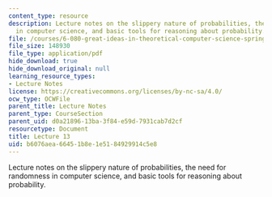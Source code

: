 ```yaml
---
content_type: resource
description: Lecture notes on the slippery nature of probabilities, the need for randomness
  in computer science, and basic tools for reasoning about probability.
file: /courses/6-080-great-ideas-in-theoretical-computer-science-spring-2008/b6076aea66451b8e1e5184929914c5e8_lec13.pdf
file_size: 148930
file_type: application/pdf
hide_download: true
hide_download_original: null
learning_resource_types:
- Lecture Notes
license: https://creativecommons.org/licenses/by-nc-sa/4.0/
ocw_type: OCWFile
parent_title: Lecture Notes
parent_type: CourseSection
parent_uid: d0a21896-13ba-3f84-e59d-7931cab7d2cf
resourcetype: Document
title: Lecture 13
uid: b6076aea-6645-1b8e-1e51-84929914c5e8
---
```

Lecture notes on the slippery nature of probabilities, the need for randomness in computer science, and basic tools for reasoning about probability.